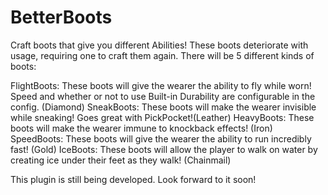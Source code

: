 BetterBoots
===========
Craft boots that give you different Abilities! These boots deteriorate with usage, requiring one to craft them again. There will be 5 different kinds of boots:

FlightBoots: These boots will give the wearer the ability to fly while worn! Speed and whether or not to use Built-in Durability are configurable in the config. (Diamond)
SneakBoots: These boots will make the wearer invisible while sneaking! Goes great with PickPocket!(Leather)
HeavyBoots: These boots will make the wearer immune to knockback effects! (Iron)
SpeedBoots: These boots will give the wearer the ability to run incredibly fast! (Gold)
IceBoots: These boots will allow the player to walk on water by creating ice under their feet as they walk! (Chainmail)

This plugin is still being developed. Look forward to it soon!
